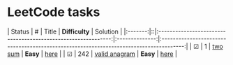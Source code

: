 # LeetCode tasks 
| Status  | # |                             Title                             | **Difficulty** |                                        Solution                                        |
|:-------:|::|:-------------------------------------------------------------:|:--------------:|:--------------------------------------------------------------------------------------:|
| &#9745; | 1 | [two sum](https://leetcode.com/problems/two-sum/description/) |    **Easy**    | [here](https://github.com/juliazadorozhnaya/Algorithms/blob/main/tasks/twoSum/main.go) |
| &#9745; | 242 | [valid anagram](https://leetcode.com/problems/valid-anagram/) |    **Easy**    | [here](https://github.com/juliazadorozhnaya/Algorithms/blob/main/tasks/validAnagram/main.go) |
